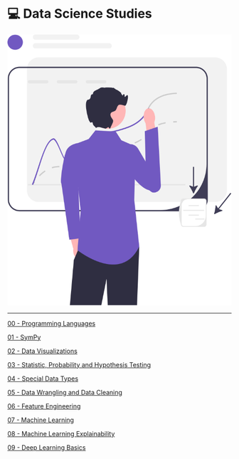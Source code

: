 # 💻 Data Science Studies

<div align="center">
  <img src='./assets/data-science.svg' alt='Data Science' />
</div>

---

[00 - Programming Languages](https://github.com/CSFelix/data-science-studies/tree/main/src/00%20-%20Programming%20Languages)

[01 - SymPy](https://github.com/CSFelix/data-science-studies/tree/main/src/01%20-%20Sympy)

[02 - Data Visualizations](https://github.com/CSFelix/data-science-studies/tree/main/src/02%20-%20Data%20Visualizations)

[03 - Statistic, Probability and Hypothesis Testing](https://github.com/CSFelix/data-science-studies/tree/main/src/03%20-%20Statistic%2C%20Probability%20and%20Hypothesis%20Testing)

[04 - Special Data Types](https://github.com/CSFelix/data-science-studies/tree/main/src/04%20-%20Special%20Data%20Types)

[05 - Data Wrangling and Data Cleaning](https://github.com/CSFelix/data-science-studies/tree/main/src/05%20-%20Data%20Wrangling%20and%20Data%20Cleaning)

[06 - Feature Engineering](https://github.com/CSFelix/data-science-studies/tree/main/src/06%20-%20Feature%20Engineering)

[07 - Machine Learning](https://github.com/CSFelix/data-science-studies/tree/main/src/07%20-%20Machine%20Learning)

[08 - Machine Learning Explainability](https://github.com/CSFelix/data-science-studies/tree/main/src/08%20-%20Machine%20Learning%20Explainability)

[09 - Deep Learning Basics](https://github.com/CSFelix/data-science-studies/tree/main/src/09%20-%20Deep%20Learning%20Basics)
